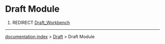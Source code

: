 # Draft Module
1.  REDIRECT [Draft\_Workbench](Draft_Workbench.md)

---
[documentation index](../README.md) > [Draft](Draft_Workbench.md) > Draft Module
